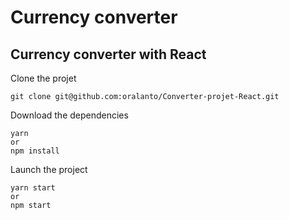 # Currency converter
## Currency converter with React

Clone the projet
````
git clone git@github.com:oralanto/Converter-projet-React.git
````

Download the dependencies
````
yarn
or
npm install
````

Launch the project
`````
yarn start
or
npm start
`````

